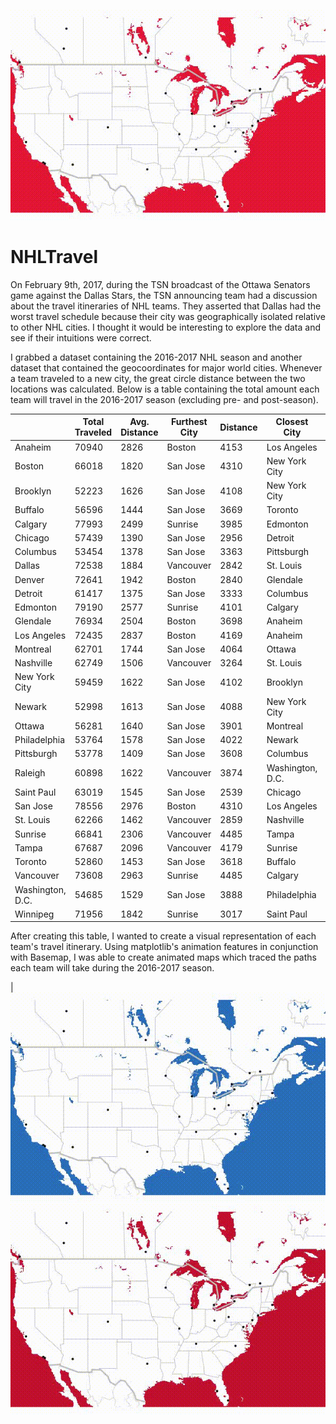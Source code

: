 ![alt text](https://github.com/BStaff1986/NHLTravel/blob/master/OTT.gif "Ottawa Senators 2016-2017")

# NHLTravel

On February 9th, 2017, during the TSN broadcast of the Ottawa Senators game against the Dallas Stars, the TSN announcing team had a discussion about the travel itineraries of NHL teams. They asserted that Dallas had the worst travel schedule because their city was geographically isolated relative to other NHL cities. I thought it would be interesting to explore the data and see if their intuitions were correct. 

I grabbed a dataset containing the 2016-2017 NHL season and another dataset that contained the geocoordinates for major world cities. Whenever a team traveled to a new city, the great circle distance between the two locations was calculated. Below is a table containing the total amount each team will travel in the 2016-2017 season (excluding pre- and post-season). 

|                  | Total Traveled | Avg. Distance | Furthest City | Distance | Closest City     | Distance |
|------------------|----------------|---------------|---------------|----------|------------------|----------|
| Anaheim          | 70940          | 2826          | Boston        | 4153     | Los Angeles      | 38       |
| Boston           | 66018          | 1820          | San Jose      | 4310     | New York City    | 305      |
| Brooklyn         | 52223          | 1626          | San Jose      | 4108     | New York City    | 8        |
| Buffalo          | 56596          | 1444          | San Jose      | 3669     | Toronto          | 100      |
| Calgary          | 77993          | 2499          | Sunrise       | 3985     | Edmonton         | 281      |
| Chicago          | 57439          | 1390          | San Jose      | 2956     | Detroit          | 383      |
| Columbus         | 53454          | 1378          | San Jose      | 3363     | Pittsburgh       | 260      |
| Dallas           | 72538          | 1884          | Vancouver     | 2842     | St. Louis        | 881      |
| Denver           | 72641          | 1942          | Boston        | 2840     | Glendale         | 941      |
| Detroit          | 61417          | 1375          | San Jose      | 3333     | Columbus         | 263      |
| Edmonton         | 79190          | 2577          | Sunrise       | 4101     | Calgary          | 281      |
| Glendale         | 76934          | 2504          | Boston        | 3698     | Anaheim          | 530      |
| Los Angeles      | 72435          | 2837          | Boston        | 4169     | Anaheim          | 38       |
| Montreal         | 62701          | 1744          | San Jose      | 4064     | Ottawa           | 164      |
| Nashville        | 62749          | 1506          | Vancouver     | 3264     | St. Louis        | 407      |
| New York City    | 59459          | 1622          | San Jose      | 4102     | Brooklyn         | 8        |
| Newark           | 52998          | 1613          | San Jose      | 4088     | New York City    | 14       |
| Ottawa           | 56281          | 1640          | San Jose      | 3901     | Montreal         | 164      |
| Philadelphia     | 53764          | 1578          | San Jose      | 4022     | Newark           | 121      |
| Pittsburgh       | 53778          | 1409          | San Jose      | 3608     | Columbus         | 260      |
| Raleigh          | 60898          | 1622          | Vancouver     | 3874     | Washington, D.C. | 375      |
| Saint Paul       | 63019          | 1545          | San Jose      | 2539     | Chicago          | 558      |
| San Jose         | 78556          | 2976          | Boston        | 4310     | Los Angeles      | 492      |
| St. Louis        | 62266          | 1462          | Vancouver     | 2859     | Nashville        | 407      |
| Sunrise          | 66841          | 2306          | Vancouver     | 4485     | Tampa            | 307      |
| Tampa            | 67687          | 2096          | Vancouver     | 4179     | Sunrise          | 307      |
| Toronto          | 52860          | 1453          | San Jose      | 3618     | Buffalo          | 100      |
| Vancouver        | 73608          | 2963          | Sunrise       | 4485     | Calgary          | 673      |
| Washington, D.C. | 54685          | 1529          | San Jose      | 3888     | Philadelphia     | 199      |
| Winnipeg         | 71956          | 1842          | Sunrise       | 3017     | Saint Paul       | 628      |

After creating this table, I wanted to create a visual representation of each team's travel itinerary. Using matplotlib's animation features in conjunction with Basemap, I was able to create animated maps which traced the paths each team will take during the 2016-2017 season. 

|![alt text](https://github.com/BStaff1986/NHLTravel/blob/master/TOR.gif "Toronto Maple Leafs 2016-2017")  ![alt text](https://github.com/BStaff1986/NHLTravel/blob/master/MTL.gif "Montreal Canadiens 2016-2017") 
